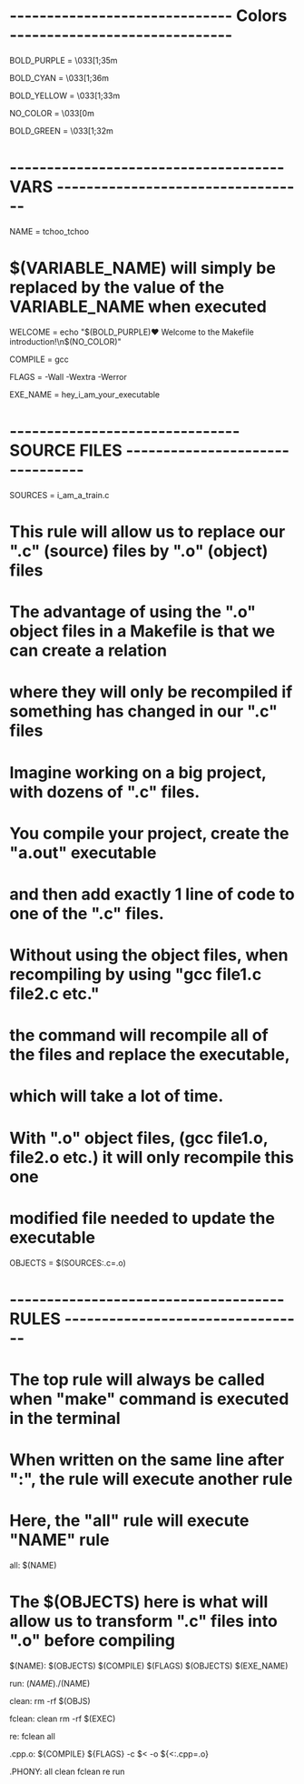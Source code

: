 # ------------------------------ Colors ------------------------------

BOLD_PURPLE			=	\033[1;35m

BOLD_CYAN			=	\033[1;36m

BOLD_YELLOW			=	\033[1;33m

NO_COLOR			=	\033[0m

BOLD_GREEN			=	\033[1;32m


# ------------------------------------- VARS ----------------------------------

NAME		=	tchoo_tchoo

# $(VARIABLE_NAME) will simply be replaced by the value of the VARIABLE_NAME when executed
WELCOME		=	echo "$(BOLD_PURPLE)❤️ Welcome to the Makefile introduction!\n$(NO_COLOR)"

COMPILE		=	gcc

FLAGS		=	-Wall -Wextra -Werror 

EXE_NAME	=	hey_i_am_your_executable

# ------------------------------- SOURCE FILES --------------------------------

SOURCES		=	i_am_a_train.c

# This rule will allow us to replace our ".c" (source) files by ".o" (object) files
# The advantage of using the ".o" object files in a Makefile is that we can create a relation
# where they will only be recompiled if something has changed in our ".c" files
# 
# Imagine working on a big project, with dozens of ".c" files.
# You compile your project, create the "a.out" executable
# and then add exactly 1 line of code to one of the ".c" files.
#
# Without using the object files, when recompiling by using "gcc file1.c file2.c etc."
# the command will recompile all of the files and replace the executable,
# which will take a lot of time.
#
# With ".o" object files, (gcc file1.o, file2.o etc.) it will only recompile this one
# modified file needed to update the executable 
OBJECTS		=	$(SOURCES:.c=.o)

# ------------------------------------- RULES ---------------------------------

# The top rule will always be called when "make" command is executed in the terminal
# When written on the same line after ":", the rule will execute another rule
# Here, the "all" rule will execute "NAME" rule
all: $(NAME)

# The $(OBJECTS) here is what will allow us to transform ".c" files into ".o" before compiling
$(NAME): $(OBJECTS)
	$(COMPILE) $(FLAGS) $(OBJECTS) $(EXE_NAME)

run: $(NAME)
	./$(NAME)

clean:
	rm -rf $(OBJS)

fclean: clean
	rm -rf $(EXEC)
	
re:	fclean all

.cpp.o:
	${COMPILE} ${FLAGS} -c $< -o ${<:.cpp=.o}

.PHONY:	all clean fclean re run
